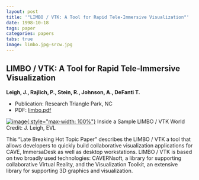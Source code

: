 ```yaml
---
layout: post
title: '"LIMBO / VTK: A Tool for Rapid Tele-Immersive Visualization"'
date: 1998-10-18
tags: paper
categories: papers
tabs: true
image: limbo.jpg-srcw.jpg
---
```


## LIMBO / VTK: A Tool for Rapid Tele-Immersive Visualization
**Leigh, J., Rajlich, P., Stein, R., Johnson, A., DeFanti T.**
- Publication: Research Triangle Park, NC
- PDF: [limbo.pdf](/documents/limbo.pdf)


[![image](https://www.evl.uic.edu/output/originals/limbo.jpg-srcw.jpg){:style="max-width: 100%"}](https://www.evl.uic.edu/output/originals/limbo.jpg-srcw.jpg)
Inside a Sample LIMBO / VTK World
Credit: J. Leigh, EVL

This &ldquo;Late Breaking Hot Topic Paper&rdquo; describes the LIMBO / VTK a tool that allows developers to quickly build collaborative visualization applications for CAVE, ImmersaDesk as well as desktop workstations. LIMBO / VTK is based on two broadly used technologies: CAVERNsoft, a library for supporting collaborative Virtual Reality, and the Visualization Toolkit, an extensive library for supporting 3D graphics and visualization.